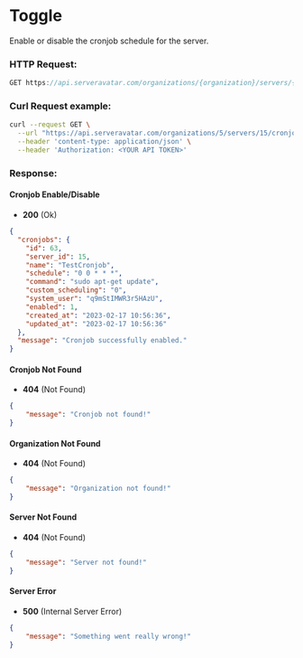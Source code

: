 # Toggle

Enable or disable the cronjob schedule for the server.

### HTTP Request:

```js
GET https://api.serveravatar.com/organizations/{organization}/servers/{server}/cronjobs/{cronjob}/toggle
```

### Curl Request example:

```sh
curl --request GET \
  --url "https://api.serveravatar.com/organizations/5/servers/15/cronjobs/63/toggle" \
  --header 'content-type: application/json' \
  --header 'Authorization: <YOUR API TOKEN>'
```

### Response:

#### Cronjob Enable/Disable
- __200__ (Ok)

``` json
{
  "cronjobs": {
    "id": 63,
    "server_id": 15,
    "name": "TestCronjob",
    "schedule": "0 0 * * *",
    "command": "sudo apt-get update",
    "custom_scheduling": "0",
    "system_user": "q9mStIMWR3r5HAzU",
    "enabled": 1,
    "created_at": "2023-02-17 10:56:36",
    "updated_at": "2023-02-17 10:56:36"
  },
  "message": "Cronjob successfully enabled."
}
```

#### Cronjob Not Found
- __404__ (Not Found)

```json
{
    "message": "Cronjob not found!"
}
```

#### Organization Not Found
- __404__ (Not Found)

```json
{
    "message": "Organization not found!"
}
```

#### Server Not Found
- __404__ (Not Found)

```json
{
    "message": "Server not found!"
}
```

#### Server Error
- __500__ (Internal Server Error)

```json
{
    "message": "Something went really wrong!"
}
```